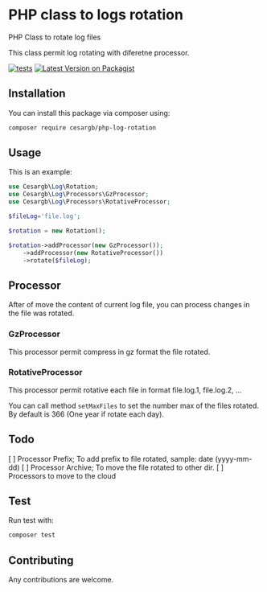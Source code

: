 
# PHP class to logs rotation
PHP Class to rotate log files

This class permit log rotating with diferetne processor.

[![tests](https://github.com/cesargb/php-log-rotation/workflows/tests/badge.svg)](https://github.com/cesargb/php-log-rotation/actions)
[![Latest Version on Packagist](https://img.shields.io/packagist/v/cesargb/php-log-rotation.svg?style=flat-square&color=brightgreen)](https://packagist.org/packages/cesargb/php-log-rotation)

## Installation

You can install this package via composer using:

```bash
composer require cesargb/php-log-rotation
```

## Usage

This is an example:

```php
use Cesargb\Log\Rotation;
use Cesargb\Log\Processors\GzProcessor;
use Cesargb\Log\Processors\RotativeProcessor;

$fileLog='file.log';

$rotation = new Rotation();

$rotation->addProcessor(new GzProcessor());
    ->addProcessor(new RotativeProcessor())
    ->rotate($fileLog);
```

## Processor

After of move the content of current log file, you can process changes in
the file was rotated.

### GzProcessor

This processor permit compress in gz format the file rotated.

### RotativeProcessor

This processor permit rotative each file in format file.log.1, file.log.2, ...

You can call method `setMaxFiles` to set the number max of the files rotated.
By default is 366 (One year if rotate each day).

## Todo

[ ] Processor Prefix; To add prefix to file rotated, sample: date (yyyy-mm-dd)
[ ] Processor Archive; To move the file rotated to other dir.
[ ] Processors to move to the cloud

## Test
Run test with:

```bash
composer test
```

## Contributing

Any contributions are welcome.
